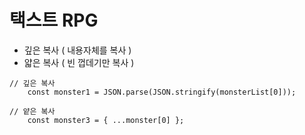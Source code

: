 # 택스트 RPG
- 깊은 복사 ( 내용자체를 복사 )
- 얇은 복사 ( 빈 껍데기만 복사 )
```
// 깊은 복사
    const monster1 = JSON.parse(JSON.stringify(monsterList[0]));

// 얕은 복사
    const monster3 = { ...monster[0] }; 
```